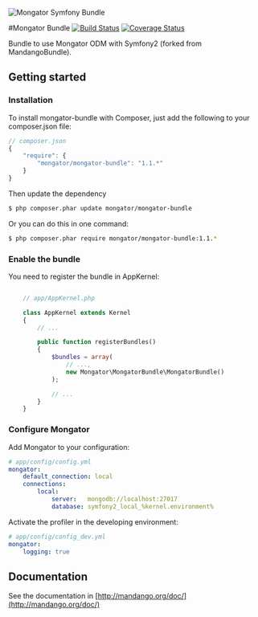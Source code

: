 ![Mongator Symfony Bundle](http://s23.postimg.org/u2gmrpu5n/mongator_bundle.png)

#Mongator Bundle [![Build Status](https://travis-ci.org/dario1985/mongator-bundle.png)](https://travis-ci.org/dario1985/mongator-bundle) [![Coverage Status](https://coveralls.io/repos/dario1985/mongator-bundle/badge.png)](https://coveralls.io/r/dario1985/mongator-bundle)

Bundle to use Mongator ODM with Symfony2 (forked from MandangoBundle).

## Getting started

### Installation

To install mongator-bundle with Composer, just add the following to your composer.json file:

```js
// composer.json
{
    "require": {
        "mongator/mongator-bundle": "1.1.*"
    }
}
```

Then update the dependency

```sh
$ php composer.phar update mongator/mongator-bundle
```

Or you can do this in one command:

```sh
$ php composer.phar require mongator/mongator-bundle:1.1.*
```

### Enable the bundle

You need to register the bundle in AppKernel:

```php

    // app/AppKernel.php

    class AppKernel extends Kernel
    {
        // ...

        public function registerBundles()
        {
            $bundles = array(
                // ...,
                new Mongator\MongatorBundle\MongatorBundle()
            );

            // ...
        }
    }
```
### Configure Mongator

Add Mongator to your configuration:

```yml
# app/config/config.yml
mongator:
    default_connection: local
    connections:
        local:
            server:   mongodb://localhost:27017
            database: symfony2_local_%kernel.environment%
```

Activate the profiler in the developing environment:

```yml
# app/config/config_dev.yml
mongator:
    logging: true
```

## Documentation

See the documentation in [http://mandango.org/doc/](http://mandango.org/doc/)
